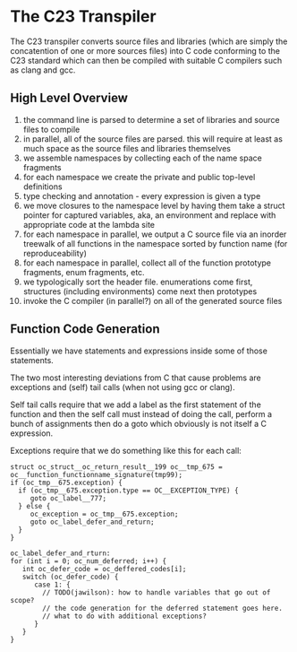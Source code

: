 # The C23 Transpiler

The C23 transpiler converts source files and libraries (which are simply the
concatention of one or more sources files) into C code conforming to the C23
standard which can then be compiled with suitable C compilers such as clang
and gcc.

## High Level Overview

1. the command line is parsed to determine a set of libraries and source files to compile
2. in parallel, all of the source files are parsed. this will require at least as much space
   as the source files and libraries themselves
3. we assemble namespaces by collecting each of the name space fragments
4. for each namespace we create the private and public top-level definitions
5. type checking and annotation - every expression is given a type
6. we move closures to the namespace level by having them take a struct pointer for
   captured variables, aka, an environment and replace with appropriate code at the
   lambda site
7. for each namespace in parallel, we output a C source file via an inorder treewalk
    of all functions in the namespace sorted by function name (for reproduceability)
8. for each namespace in parallel, collect all of the function prototype fragments, enum fragments,
    etc.
9. we typologically sort the header file. enumerations come first, structures (including environments)
   come next then prototypes  
10. invoke the C compiler (in parallel?) on all of the generated source files

## Function Code Generation

Essentially we have statements and expressions inside some of those statements.

The two most interesting deviations from C that cause problems are exceptions and
(self) tail calls (when not using gcc or clang).

Self tail calls require that we add a label as the first statement of the function and then the self call must instead of doing the call, perform a bunch of assignments then do a goto which obviously is not itself a C expression.

Exceptions require that we do something like this for each call:

```
struct oc_struct__oc_return_result__199 oc__tmp_675 = oc__function_functionname_signature(tmp99);
if (oc_tmp__675.exception) {
  if (oc_tmp__675.exception.type == OC__EXCEPTION_TYPE) {
     goto oc_label__777;
  } else {
     oc_exception = oc_tmp__675.exception;
     goto oc_label_defer_and_return;
  }
}

oc_label_defer_and_rturn:
for (int i = 0; oc_num_deferred; i++) {
   int oc_defer_code = oc_deffered_codes[i];
   switch (oc_defer_code) {
      case 1: {
        // TODO(jawilson): how to handle variables that go out of scope?
        // the code generation for the deferred statement goes here.
        // what to do with additional exceptions?
      }
   }
}
```
